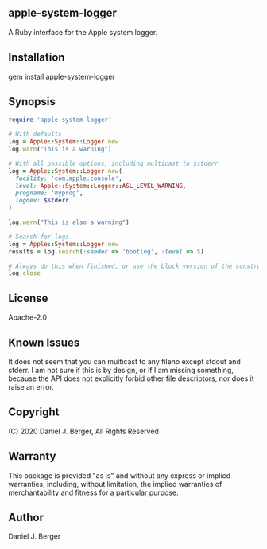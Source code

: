 ## apple-system-logger
A Ruby interface for the Apple system logger.

## Installation
gem install apple-system-logger

## Synopsis
```ruby
require 'apple-system-logger'

# With defaults
log = Apple::System::Logger.new
log.warn("This is a warning")

# With all possible options, including multicast to $stderr
log = Apple::System::Logger.new(
  facility: 'com.apple.console',
  level: Apple::System::Logger::ASL_LEVEL_WARNING,
  progname: 'myprog',
  logdev: $stderr
)

log.warn("This is also a warning")

# Search for logs
log = Apple::System::Logger.new
results = log.search(:sender => 'bootlog', :level => 5)

# Always do this when finished, or use the block version of the constructor
log.close
```

## License
Apache-2.0

## Known Issues
It does not seem that you can multicast to any fileno except stdout and
stderr. I am not sure if this is by design, or if I am missing something,
because the API does not explicitly forbid other file descriptors, nor
does it raise an error.

## Copyright
(C) 2020 Daniel J. Berger, All Rights Reserved

## Warranty
This package is provided "as is" and without any express or
implied warranties, including, without limitation, the implied
warranties of merchantability and fitness for a particular purpose.

## Author
Daniel J. Berger

